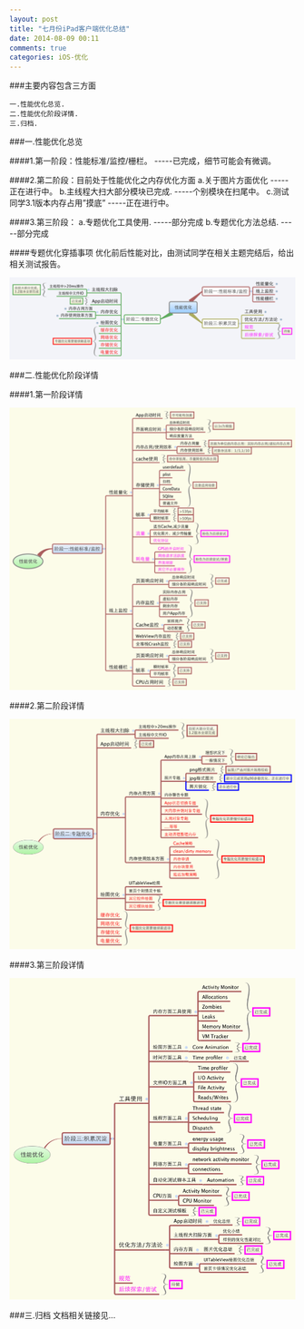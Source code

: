 ```yaml
---
layout: post
title: "七月份iPad客户端优化总结"
date: 2014-08-09 00:11
comments: true
categories: iOS-优化
---
```


###主要内容包含三方面

    一.性能优化总览. 
    二.性能优化阶段详情. 
    三.归档.

<!--more-->
###一.性能优化总览

####1.第一阶段：性能标准/监控/栅栏。		-----已完成，细节可能会有微调。

####2.第二阶段：目前处于性能优化之内存优化方面
	a.关于图片方面优化						-----正在进行中。
	b.主线程大扫大部分模块已完成.			-----个别模块在扫尾中。
	c.测试同学3.1版本内存占用”摸底”		-----正在进行中。

####3.第三阶段：
		 a.专题优化工具使用.				-----部分完成
		 b.专题优化方法总结.				-----部分完成
		 
####专题优化穿插事项
	优化前后性能对比，由测试同学在相关主题完结后，给出相关测试报告。
	
![image](/images/post/2014-08-09-qi-yue-fen-ipad-tao-bao-ke-hu-duan-you-hua-zong-jie/performance-optimization-overview.png)


###二.性能优化阶段详情

####1.第一阶段详情

![image](/images/post/2014-08-09-qi-yue-fen-ipad-tao-bao-ke-hu-duan-you-hua-zong-jie/xingnengyouhuajiduan-yi-xingneng-zhibiao-jiankong.png)

####2.第二阶段详情

![image](/images/post/2014-08-09-qi-yue-fen-ipad-tao-bao-ke-hu-duan-you-hua-zong-jie/xingnengyouhuajiduan-er-zhuantiyouhua.png)

####3.第三阶段详情

![image](/images/post/2014-08-09-qi-yue-fen-ipad-tao-bao-ke-hu-duan-you-hua-zong-jie/xingnengyouhuajiduan-shan-chendian-jilei.png)

###三.归档
    文档相关链接见...
